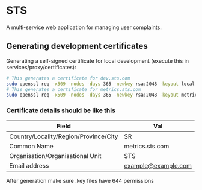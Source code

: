 # STS

A multi-service web application for managing user complaints.

## Generating development certificates

Generating a self-signed certificate for local development (execute this in services/proxy/certificates):

```sh
# This generates a certificate for dev.sts.com
sudo openssl req -x509 -nodes -days 365 -newkey rsa:2048 -keyout local.key -out local.crt -addext "subjectAltName = DNS:dev.sts.com"
# This generates a certificate for metrics.sts.com
sudo openssl req -x509 -nodes -days 365 -newkey rsa:2048 -keyout metrics.key -out metrics.crt -addext "subjectAltName = DNS:metrics.sts.com"
```

### Certificate details should be like this

| Field                                 | Val                 |
| ------------------------------------- | ------------------- |
| Country/Locality/Region/Province/City | SR                  |
| Common Name                           | metrics.sts.com     |
| Organisation/Organisational Unit      | STS                 |
| Email address                         | example@example.com |

After generation make sure .key files have 644 permissions
